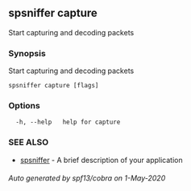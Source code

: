 ## spsniffer capture

Start capturing and decoding packets

### Synopsis

Start capturing and decoding packets

```
spsniffer capture [flags]
```

### Options

```
  -h, --help   help for capture
```

### SEE ALSO

* [spsniffer](spsniffer.md)	 - A brief description of your application

###### Auto generated by spf13/cobra on 1-May-2020
